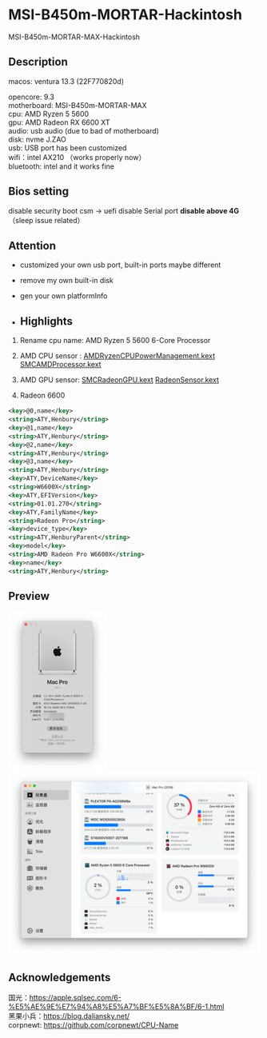 # MSI-B450m-MORTAR-Hackintosh
MSI-B450m-MORTAR-MAX-Hackintosh

## Description
macos: ventura 13.3 (22F770820d)

opencore: 9.3  
motherboard: MSI-B450m-MORTAR-MAX  
cpu: AMD Ryzen 5 5600   
gpu: AMD Radeon RX 6600 XT  
audio: usb audio (due to bad of motherboard)  
disk: nvme J.ZAO   
usb: USB port has been customized   
wifi：intel AX210 （works properly now）   
bluetooth: intel and it works fine   

## Bios setting
disable security boot 
csm -> uefi 
disable Serial port 
**disable above 4G**  （sleep issue related）

## Attention
- customized your own usb port,  built-in ports maybe different 

- remove my own built-in disk 

- gen your own platformInfo 

- ## Highlights


1. Rename cpu name: AMD Ryzen 5 5600 6-Core Processor

2. AMD CPU sensor :  [AMDRyzenCPUPowerManagement.kext](OC/Kexts/AMDRyzenCPUPowerManagement.kext)  [SMCAMDProcessor.kext](OC/Kexts/SMCAMDProcessor.kext) 

3. AMD GPU sensor:  [SMCRadeonGPU.kext](OC/Kexts/SMCRadeonGPU.kext)  [RadeonSensor.kext](OC/Kexts/RadeonSensor.kext) 

4.  Radeon 6600

   ```xml
<key>@0,name</key>
<string>ATY,Henbury</string>
<key>@1,name</key>
<string>ATY,Henbury</string>
<key>@2,name</key>
<string>ATY,Henbury</string>
<key>@3,name</key>
<string>ATY,Henbury</string>
<key>ATY,DeviceName</key>
<string>W6600X</string>
<key>ATY,EFIVersion</key>
<string>01.01.270</string>
<key>ATY,FamilyName</key>
<string>Radeon Pro</string>
<key>device_type</key>
<string>ATY,HenburyParent</string>
<key>model</key>
<string>AMD Radeon Pro W6600X</string>
<key>name</key>
<string>ATY,Henbury</string>   
   ```


## Preview
<img src="https://github.com/MagicianLjj/MSI-B450m-MORTAR-Hackintosh/blob/main/ScreenShot/about.png" width="196"/>
<img src="https://github.com/MagicianLjj/MSI-B450m-MORTAR-Hackintosh/blob/main/ScreenShot/sensei.png" width="556"/>

## Acknowledgements 
国光：https://apple.sqlsec.com/6-%E5%AE%9E%E7%94%A8%E5%A7%BF%E5%8A%BF/6-1.html  
黑果小兵：https://blog.daliansky.net/   
corpnewt: https://github.com/corpnewt/CPU-Name  

